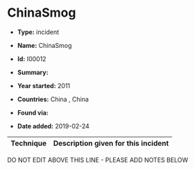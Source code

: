 # ChinaSmog

* **Type:** incident

* **Name:** ChinaSmog

* **Id:** I00012

* **Summary:** 

* **Year started:** 2011

* **Countries:** China , China

* **Found via:** 

* **Date added:** 2019-02-24
 

| Technique | Description given for this incident |
| --------- | ------------------------- |


DO NOT EDIT ABOVE THIS LINE - PLEASE ADD NOTES BELOW